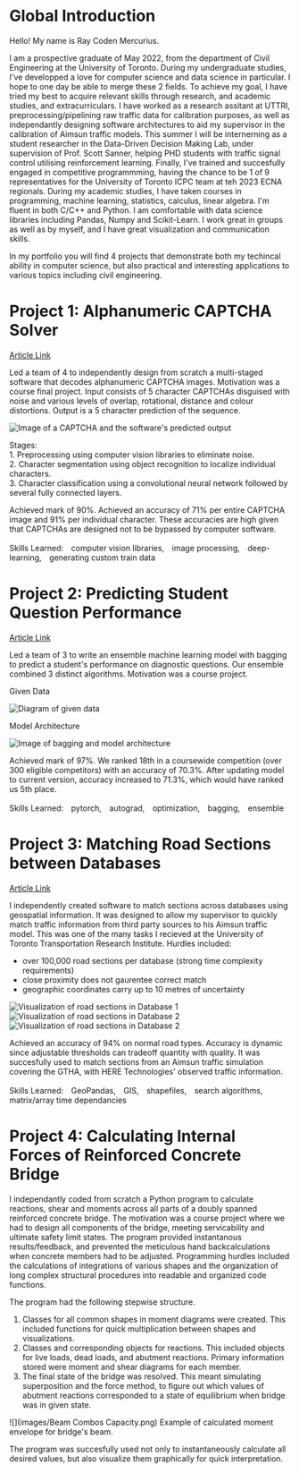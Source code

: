 &nbsp;

# Global Introduction
Hello! My name is Ray Coden Mercurius.

I am a prospective graduate of May 2022, from the department of Civil Engineering at the University of Toronto. During my undergraduate studies, I've developped a love for computer science and data science in particular. I hope to one day be able to merge these 2 fields. To achieve my goal, I have tried my best to acquire relevant skills through research, and academic studies, and extracurriculars. I have worked as a research assitant at UTTRI, preprocessing/pipelining raw traffic data for calibration purposes, as well as independantly designing software architectures to aid my supervisor in the calibration of Aimsun traffic models. This summer I will be internerning as a student researcher in the Data-Driven Decision Making Lab, under supervision of Prof. Scott Sanner, helping PHD students with traffic signal control utilising reinforcement learning. Finally, I've trained and succesfully engaged in competitive programmming, having the chance to be 1 of 9 representatives for the University of Toronto ICPC team at teh 2023 ECNA regionals. During my academic studies, I have taken courses in programming, machine learning, statistics, calculus, linear algebra. I'm fluent in both C/C++ and Python. I am comfortable with data science libraries including Pandas, Numpy and Scikit-Learn. I work great in groups as well as by myself, and I have great visualization and communication skills.

In my portfolio you will find 4 projects that demonstrate both my techincal ability in computer science, but also practical and interesting applications to various topics including civil engineering.

# Project 1: Alphanumeric CAPTCHA Solver
[Article Link](https://github.com/Ceudan/Alphanumeric-CAPTCHA-Solver)

Led a team of 4 to independently design from scratch a multi-staged software that decodes alphanumeric CAPTCHA images. Motivation was a course final project. Input consists of 5 character CAPTCHAs disguised with noise and various levels of overlap, rotational, distance and colour distortions. Output is a 5 character prediction of the sequence.

![Image of a CAPTCHA and the software's predicted output](images/output.png) 

Stages:
\
&#8291;1. Preprocessing using computer vision libraries to eliminate noise.
\
&#8291;2. Character segmentation using object recognition to localize individual characters.
\
&#8291;3. Character classification using a convolutional neural network followed by several fully connected layers.

Achieved mark of 90%. Achieved an accuracy of 71% per entire CAPTCHA image and 91% per individual character. These accuracies are high given that CAPTCHAs are designed not to be bypassed by computer software. 
\
\
Skills Learned: computer vision libraries, image processing, deep-learning, generating custom train data

# Project 2: Predicting Student Question Performance
[Article Link](https://github.com/Ceudan/Predicting-Student-Question-Performance)

Led a team of 3 to write an ensemble machine learning model with bagging to predict a student's performance on diagnostic questions. Our ensemble combined 3 distinct algorithms. Motivation was a course project.

Given Data

![Diagram of given data](images/sparse_matrix.png)

Model Architecture

![Image of bagging and model architecture](images/Architecture.png)

Achieved mark of 97%. We ranked 18th in a coursewide competition (over 300 eligible competitors) with an accuracy of 70.3%. After updating model to current version, accuracy increased to 71.3%, which would have ranked us 5th place.
\
\
Skills Learned: pytorch, autograd, optimization, bagging, ensemble

# Project 3: Matching Road Sections between Databases
[Article Link](https://github.com/Ceudan/Match-Roads-Between-Databases)

I independently created software to match sections across databases using geospatial information. It was designed to allow my supervisor to quickly match traffic information from third party sources to his Aimsun traffic model. This was one of the many tasks I recieved at the University of Toronto Transportation Research Institute. Hurdles included:
- over 100,000 road sections per database (strong time complexity requirements)
- close proximity does not gaurentee correct match
- geographic coordinates carry up to 10 metres of uncertainty



![Visualization of road sections in Database 1](images/ex1_HERE.png) ![Visualization of road sections in Database 2](images/ex1_aimsun.png) ![Visualization of road sections in Database 2](images/ex1_match_background.png) 


Achieved an accuracy of 94% on normal road types. Accuracy is dynamic since adjustable thresholds can tradeoff quantity with quality. It was succesfully used to match sections from an Aimsun traffic simulation covering the GTHA, with HERE Technologies' observed traffic information.
\
\
Skills Learned: GeoPandas, GIS, shapefiles, search algorithms, matrix/array time dependancies


# Project 4: Calculating Internal Forces of Reinforced Concrete Bridge

I independantly coded from scratch a Python program to calculate reactions, shear and moments across all parts of a doubly spanned reinforced concrete bridge. The motivation was a course project where we had to design all components of the bridge, meeting servicability and ultimate safety limit states.  The program provided instantanous results/feedback, and prevented the meticulous hand backcalculations when concrete members had to be adjusted. Programming hurdles included the calculations of integrations of various shapes and the organization of long complex structural procedures into readable and organized code functions.

The program had the following stepwise structure. 
1. Classes for all common shapes in moment diagrams were created. This included functions for quick multiplication between shapes and visualizations.
2. Classes and corresponding objects for reactions. This included objects for live loads, dead loads, and abutment reactions. Primary information stored were moment and shear diagrams for each member.
3. The final state of the bridge was resolved. This meant simulating superposition and the force method, to figure out which values of abutment reactions corresponded to a state of equilibrium when bridge was in given state. 

![](images/Beam Combos Capacity.png)
Example of calculated moment envelope for bridge's beam.

The program was succesfully used not only to instantaneously calculate all desired values, but also visualize them graphically for quick interpretation. 
